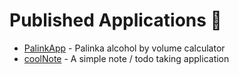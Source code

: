 # Published Applications 🎉

- [PalinkApp](details/palinkapp.html) - Palinka alcohol by volume calculator
- [coolNote](details/coolnote.html) - A simple note / todo taking application

